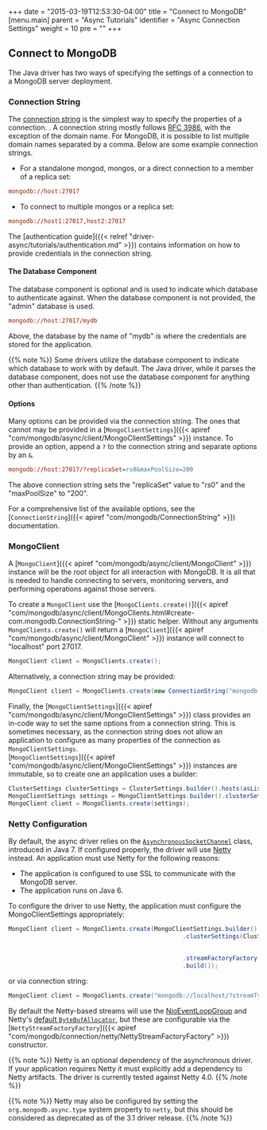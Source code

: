 +++
date = "2015-03-19T12:53:30-04:00"
title = "Connect to MongoDB"
[menu.main]
  parent = "Async Tutorials"
  identifier = "Async Connection Settings"
  weight = 10
  pre = "<i class='fa'></i>"
+++

## Connect to MongoDB

The Java driver has two ways of specifying the settings of a connection to a MongoDB server deployment.

### Connection String

The [connection string](http://docs.mongodb.org/manual/reference/connection-string/) is the simplest way to specify the properties of a 
connection. . A connection string mostly follows [RFC 3986](http://tools.ietf.org/html/rfc3986), with the exception of the domain name.
 For MongoDB, it is possible to list multiple domain names separated by a comma. Below are some example connection strings.


- For a standalone mongod, mongos, or a direct connection to a member of a replica set:

```ini
mongodb://host:27017
```

- To connect to multiple mongos or a replica set:

```ini
mongodb://host1:27017,host2:27017
```

The [authentication guide]({{< relref "driver-async/tutorials/authentication.md" >}}) contains information on how to provide credentials in the connection string.

#### The Database Component

The database component is optional and is used to indicate which database to authenticate against. When the database component is not
provided, the "admin" database is used.

```ini
mongodb://host:27017/mydb
```

Above, the database by the name of "mydb" is where the credentials are stored for the application.

{{% note %}}
Some drivers utilize the database component to indicate which database to work with by default. The Java driver, while it parses the 
database component, does not use the database component for anything other than authentication.
{{% /note %}}

#### Options

Many options can be provided via the connection string. The ones that cannot may be provided in a 
[`MongoClientSettings`]({{< apiref "com/mongodb/async/client/MongoClientSettings" >}}) instance. To
provide an option, append a `?` to the connection string and separate options by an `&`.

```ini
mongodb://host:27017/?replicaSet=rs0&maxPoolSize=200
```

The above connection string sets the "replicaSet" value to "rs0" and the "maxPoolSize" to "200".

For a comprehensive list of the available options, see the [`ConnectionString`]({{< apiref "com/mongodb/ConnectionString" >}}) documentation.  


### MongoClient

A [`MongoClient`]({{< apiref "com/mongodb/async/client/MongoClient" >}}) instance will be the root object for all interaction with MongoDB. It is all 
that is needed to handle connecting to servers, monitoring servers, and performing operations against those servers. 

To create a `MongoClient` use the [`MongoClients.create()`]({{< apiref "com/mongodb/async/client/MongoClients.html#create-com.mongodb.ConnectionString-" >}}) 
static helper.  Without any arguments `MongoClients.create()` will return a [`MongoClient`]({{< apiref "com/mongodb/async/client/MongoClient" >}}) 
instance will connect to "localhost" port 27017.  

```java
MongoClient client = MongoClients.create();
```

Alternatively, a connection string may be provided:

```java
MongoClient client = MongoClients.create(new ConnectionString("mongodb://host:27017,host2:27017/?replicaSet=rs0"));
```

Finally, the [`MongoClientSettings`]({{< apiref "com/mongodb/async/client/MongoClientSettings" >}}) class provides an in-code way to set the 
same options from a connection string.  This is sometimes necessary, as the connection string does not allow an application to configure as 
many properties of the connection as  `MongoClientSettings`.  
[`MongoClientSettings`]({{< apiref "com/mongodb/async/client/MongoClientSettings" >}}) instances are immutable, so to create one an 
application uses a builder: 

```java
ClusterSettings clusterSettings = ClusterSettings.builder().hosts(asList(new ServerAddress("localhost"))).description("Local Server").build();
MongoClientSettings settings = MongoClientSettings.builder().clusterSettings(clusterSettings).build();
MongoClient client = MongoClients.create(settings);
```

### Netty Configuration

By default, the async driver relies on the
[`AsynchronousSocketChannel`](http://docs.oracle.com/javase/7/docs/api/java/nio/channels/AsynchronousSocketChannel.html) class, introduced
in Java 7.  If configured properly, the driver will use [Netty](http://netty.io/) instead.  An application must use Netty for the 
following reasons:
      
* The application is configured to use SSL to communicate with the MongoDB server.
* The application runs on Java 6.
         
To configure the driver to use Netty, the application must configure the MongoClientSettings appropriately:
         
```java
MongoClient client = MongoClients.create(MongoClientSettings.builder()
                                                 .clusterSettings(ClusterSettings.builder()
                                                                          .hosts(Arrays.asList(new ServerAddress()))
                                                                          .build())
                                                 .streamFactoryFactory(NettyStreamFactoryFactory.builder().build())
                                                 .build());

```

or via connection string:

```java
MongoClient client = MongoClients.create("mongodb://localhost/?streamType=netty");
```

By default the Netty-based streams will use the [NioEventLoopGroup](http://netty.io/4.0/api/io/netty/channel/nio/NioEventLoopGroup.html) 
and Netty's [default `ByteBufAllocator`](http://netty.io/4.0/api/io/netty/buffer/ByteBufAllocator.html#DEFAULT), but these are 
configurable via the [`NettyStreamFactoryFactory`]({{< apiref "com/mongodb/connection/netty/NettyStreamFactoryFactory" >}}) constructor.   

{{% note %}}
Netty is an optional dependency of the asynchronous driver. If your application requires Netty it must explicitly add a dependency to
Netty artifacts.  The driver is currently tested against Netty 4.0.
{{% /note %}}

{{% note %}}
Netty may also be configured by setting the `org.mongodb.async.type` system property to `netty`, but this should be considered as 
deprecated as of the 3.1 driver release.
{{% /note %}}
